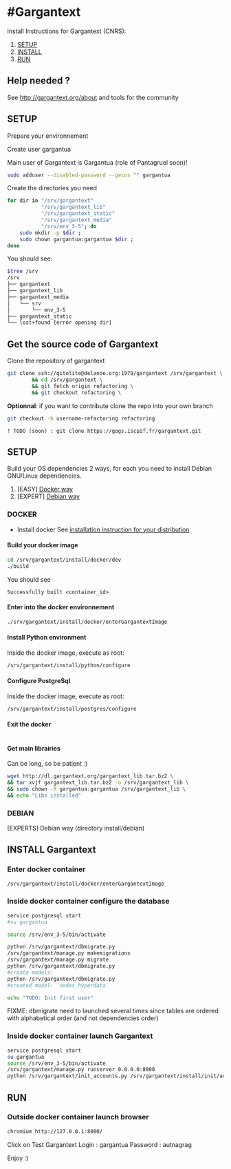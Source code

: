 #Gargantext
==========

Install Instructions for Gargantext (CNRS):

1. [SETUP](##SETUP)
2. [INSTALL](##INSTALL)
3. [RUN](##RUN)

## Help needed ?
See http://gargantext.org/about and tools for the community

## SETUP
Prepare your environnement

Create user gargantua

Main user of Gargantext is Gargantua (role of Pantagruel soon)!

``` bash
sudo adduser --disabled-password --gecos "" gargantua
```

Create the directories you need

``` bash
for dir in "/srv/gargantext"
           "/srv/gargantext_lib"
           "/srv/gargantext_static"
           "/srv/gargantext_media"
           "/srv/env_3-5"; do
    sudo mkdir -p $dir ;
    sudo chown gargantua:gargantua $dir ;
done
```

You should see:

```bash
$tree /srv
/srv
├── gargantext
├── gargantext_lib
├── gargantext_media
│   └── srv
│       └── env_3-5
├── gargantext_static
└── lost+found [error opening dir]

```

## Get the source code of Gargantext

Clone the repository of gargantext
``` bash
git clone ssh://gitolite@delanoe.org:1979/gargantext /srv/gargantext \
        && cd /srv/gargantext \
        && git fetch origin refactoring \
        && git checkout refactoring \
```

**Optionnal**: if you want to contribute clone the repo into your own branch

``` bash
git checkout -b username-refactoring refactoring
```

    ! TODO (soon) : git clone https://gogs.iscpif.fr/gargantext.git


## SETUP
Build your OS dependencies
2 ways, for each you need to install Debian GNU/Linux dependencies.

1. [EASY] [Docker way](#DOCKER)
2. [EXPERT] [Debian way](#DEBIAN)

### DOCKER
* Install docker
See [installation instruction for your distribution](https://docs.docker.com/engine/installation/)

#### Build your docker image
``` bash
cd /srv/gargantext/install/docker/dev
./build
```
You should see
```
Successfully built <container_id>
```

#### Enter into the docker environnement

``` bash
./srv/gargantext/install/docker/enterGargantextImage
```

#### Install Python environment
Inside the docker image, execute as root:
``` bash
/srv/gargantext/install/python/configure
```
#### Configure PostgreSql
Inside the docker image, execute as root:
``` bash
/srv/gargantext/install/postgres/configure
```
#### Exit the docker
``` exit
```
#### Get main librairies

Can be long, so be patient :)
``` bash
wget http://dl.gargantext.org/gargantext_lib.tar.bz2 \
&& tar xvjf gargantext_lib.tar.bz2 -o /srv/gargantext_lib \
&& sudo chown -R gargantua:gargantua /srv/gargantext_lib \
&& echo "Libs installed"
```

### DEBIAN
[EXPERTS] Debian way (directory install/debian)

## INSTALL Gargantext

### Enter docker container
``` bash
/srv/gargantext/install/docker/enterGargantextImage
```

### Inside docker container configure the database
``` bash
service postgresql start
#su gargantua

source /srv/env_3-5/bin/activate

python /srv/gargantext/dbmigrate.py
/srv/gargantext/manage.py makemigrations
/srv/gargantext/manage.py migrate
python /srv/gargantext/dbmigrate.py
#create models:
python /srv/gargantext/dbmigrate.py
#created model: `nodes_hyperdata`

echo "TODO: Init first user"
```

FIXME: dbmigrate need to launched several times since tables are
ordered with alphabetical order (and not dependencies order)

### Inside docker container launch Gargantext
``` bash
service postgresql start
su gargantua
source /srv/env_3-5/bin/activate
/srv/gargantext/manage.py runserver 0.0.0.0:8000
python /srv/gargantext/init_accounts.py /srv/gargantext/install/init/account.csv
```

## RUN
### Outside docker container launch browser
``` bash
chromium http://127.0.0.1:8000/
```

Click on Test Gargantext
Login : gargantua
Password : autnagrag

Enjoy :)






